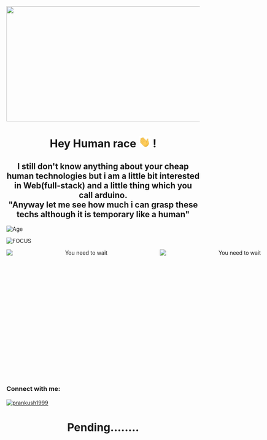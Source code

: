 <img align ="center" height="300" width = "1000" src = "https://drive.google.com/uc?export=view&id=1vMfe_h3--fNMQ3MfoVpVCBsEik5BVcDn">
  
  

<h1  align="center"> Hey Human race <img  src="https://raw.githubusercontent.com/ABSphreak/ABSphreak/master/gifs/Hi.gif"  width="30px"> ! </h1>



  
  

<h2  align ="center">I still don't know anything about your cheap human technologies but i am a little bit interested in Web(full-stack) and a little thing which you call arduino. <br>
"Anyway let me see how much i can grasp these techs although it is temporary like a human"
</h2>

  
  
  

![Age](https://img.shields.io/badge/AGE-Infinite-blue)

![FOCUS](https://img.shields.io/badge/FOCUS-EveryUniverses-brightgreen)

<div  align="center"  >

<div  style="display: flex;">
<img height="330" width="400"  src="https://drive.google.com/uc?export=view&id=1JiQTbRXIyWXD-mKNjb4NfaV9ZUTDZXW3"  alt="You need to wait"  />
<img height="330" width="400"  src="https://drive.google.com/uc?export=view&id=1w-NeR9nbGDVZe-zeGqNgPatq243D87rq"  alt="You need to wait"  />



</div>

</div>






  
  
  

<h3  align="left">Connect with me:</h3>

<p  align="left">

<a  href="https://instagram.com/kunal.senn"  target="blank"><img  align="center"  src="https://raw.githubusercontent.com/rahuldkjain/github-profile-readme-generator/master/src/images/icons/Social/instagram.svg"  alt="prankush1999"  height="30"  width="40"  /></a>






<center><h1>Pending........</h1></center>
</body>
